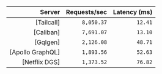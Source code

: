 <!-- PERFORMANCE_RESULTS_START -->

| Server | Requests/sec | Latency (ms) |
|--------:|--------------:|--------------:|
| [Tailcall] | `8,050.37` | `12.41` |
| [Caliban] | `7,691.07` | `13.10` |
| [Gqlgen] | `2,126.08` | `48.71` |
| [Apollo GraphQL] | `1,893.56` | `52.63` |
| [Netflix DGS] | `1,373.52` | `76.82` |

<!-- PERFORMANCE_RESULTS_END -->
